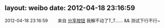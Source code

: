 layout: weibo
date: 2012-04-18 23:16:59
---
2012-04-18 23:16:59  &nbsp;&nbsp;&nbsp;&nbsp;&nbsp;&nbsp; 来自 <a href="http://app.weibo.com/t/feed/cUcI1A" rel="nofollow">分享按钮</a>
我解不动了T_T…… && 测试下行不行~ ​​​
